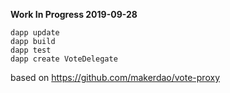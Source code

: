 **Work In Progress 2019-09-28**

```
dapp update
dapp build
dapp test
dapp create VoteDelegate
```

based on https://github.com/makerdao/vote-proxy


